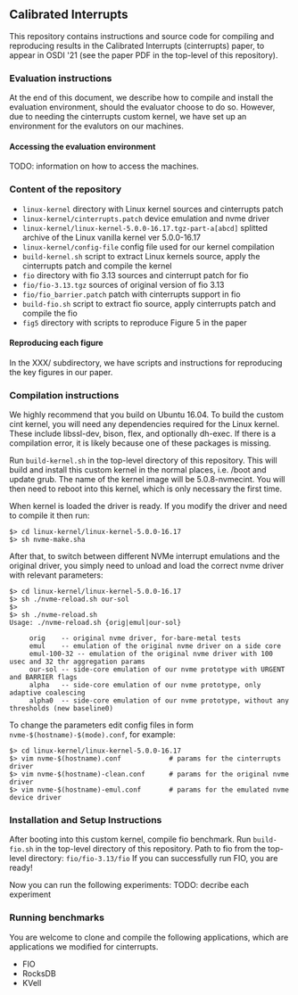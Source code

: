 ## Calibrated Interrupts
This repository contains instructions and source code for compiling and
reproducing results in the Calibrated Interrupts (cinterrupts) paper,
to appear in OSDI '21 (see the paper PDF in the top-level of this repository).

### Evaluation instructions
At the end of this document, we describe how to compile and install
the evaluation environment, should the evaluator choose to do so.
However, due to needing the cinterrupts custom kernel, we have set up
an environment for the evalutors on our machines.

#### Accessing the evaluation environment
TODO: information on how to access the machines.


### Content of the repository
* `linux-kernel` directory with Linux kernel sources and cinterrupts patch
* `linux-kernel/cinterrupts.patch` device emulation and nvme driver
* `linux-kernel/linux-kernel-5.0.0-16.17.tgz-part-a[abcd]` splitted archive of the Linux vanilla kernel ver 5.0.0-16.17
* `linux-kernel/config-file` config file used for our kernel compilation
* `build-kernel.sh` script to extract Linux kernels source, apply the cinterrupts patch and compile the kernel
* `fio` directory with fio 3.13 sources and cinterrupt patch for fio
* `fio/fio-3.13.tgz` sources of original version of fio 3.13
* `fio/fio_barrier.patch` patch with cinterrupts support in fio
* `build-fio.sh` script to extract fio source, apply cinterrupts patch and compile the fio
* `fig5` directory with scripts to reproduce Figure 5 in the paper




#### Reproducing each figure
In the XXX/ subdirectory, we have scripts and instructions for reproducing the key figures in our paper.


### Compilation instructions
We highly recommend that you build on Ubuntu 16.04.
To build the custom cint kernel, you will need any dependencies required for the Linux kernel.
These include libssl-dev, bison, flex, and optionally dh-exec.
If there is a compilation error, it is likely because one of these packages is missing.

Run `build-kernel.sh` in the top-level directory of this repository.
This will build and install this custom kernel in the normal places,
i.e. /boot and update grub. The name of the kernel image
will be 5.0.8-nvmecint. You will then need to reboot into this kernel,
which is only necessary the first time.

When kernel is loaded the driver is ready. If you modify the driver and
need to compile it then run:


```
$> cd linux-kernel/linux-kernel-5.0.0-16.17
$> sh nvme-make.sha

```

After that, to switch between different NVMe interrupt emulations and
the original driver, you simply need to unload and load the correct
nvme driver with relevant parameters:

```
$> cd linux-kernel/linux-kernel-5.0.0-16.17
$> sh ./nvme-reload.sh our-sol
$>
$> sh ./nvme-reload.sh
Usage: ./nvme-reload.sh {orig|emul|our-sol}

     orig    -- original nvme driver, for-bare-metal tests
     emul    -- emulation of the original nvme driver on a side core
     emul-100-32 -- emulation of the original nvme driver with 100 usec and 32 thr aggregation params
     our-sol -- side-core emulation of our nvme prototype with URGENT and BARRIER flags
     alpha   -- side-core emulation of our nvme prototype, only adaptive coalescing
     alpha0  -- side-core emulation of our nvme prototype, without any thresholds (new baseline0)
```

To change the parameters edit config files in form `nvme-$(hostname)-$(mode).conf`, for example:

```
$> cd linux-kernel/linux-kernel-5.0.0-16.17
$> vim nvme-$(hostname).conf            # params for the cinterrupts driver
$> vim nvme-$(hostname)-clean.conf      # params for the original nvme driver
$> vim nvme-$(hostname)-emul.conf       # params for the emulated nvme device driver

```


### Installation and Setup Instructions
After booting into this custom kernel, compile fio benchmark.
Run `build-fio.sh` in the top-level directory of this repository.
Path to fio from the top-level directory: `fio/fio-3.13/fio`
If you can successfully run FIO, you are ready!

Now you can run the following experiments:
TODO: decribe each experiment

### Running benchmarks
You are welcome to clone and compile the following applications, which are applications we modified for cinterrupts.

- FIO
- RocksDB
- KVell
